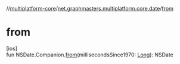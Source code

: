 //[multiplatform-core](../../index.md)/[net.graphmasters.multiplatform.core.date](index.md)/[from](from.md)

# from

[ios]\
fun NSDate.Companion.[from](from.md)(millisecondsSince1970: [Long](https://kotlinlang.org/api/latest/jvm/stdlib/kotlin/-long/index.html)): NSDate
